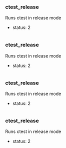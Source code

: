 ### ctest_release

Runs ctest in release mode
- status: 2
```

```
### ctest_release

Runs ctest in release mode
- status: 2
```

```
### ctest_release

Runs ctest in release mode
- status: 2
```

```
### ctest_release

Runs ctest in release mode
- status: 2
```

```
